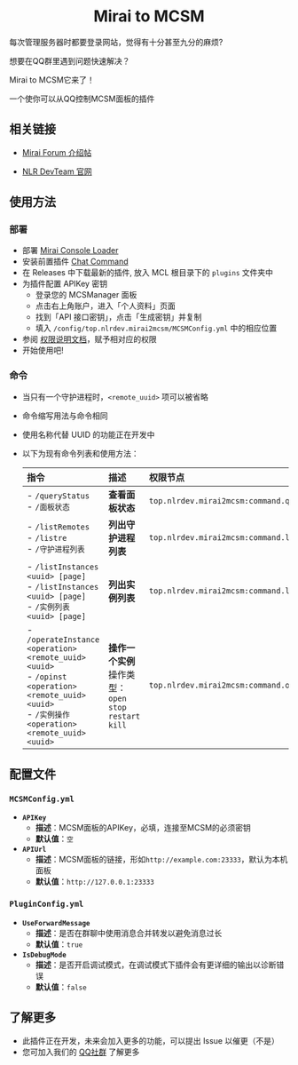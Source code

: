 <center><h1>Mirai to MCSM</h1></center>

每次管理服务器时都要登录网站，觉得有十分甚至九分的麻烦?

想要在QQ群里遇到问题快速解决？

Mirai to MCSM它来了！

一个使你可以从QQ控制MCSM面板的插件


## 相关链接

- [Mirai Forum 介绍帖](https://mirai.mamoe.net/topic/2400)

- [NLR DevTeam 官网](https://www.nlrdev.top)


## 使用方法

### 部署

- 部署 [Mirai Console Loader](https://github.com/iTXTech/mirai-console-loader)
- 安装前置插件 [Chat Command](https://github.com/project-mirai/chat-command)
- 在 Releases 中下载最新的插件, 放入 MCL 根目录下的 `plugins` 文件夹中
- 为插件配置 APIKey 密钥
  - 登录您的 MCSManager 面板
  - 点击右上角账户，进入「个人资料」页面
  - 找到「API 接口密钥」，点击「生成密钥」并复制
  - 填入 `/config/top.nlrdev.mirai2mcsm/MCSMConfig.yml` 中的相应位置
- 参阅 [权限说明文档](https://docs.mirai.mamoe.net/console/Permissions.html)，赋予相对应的权限
- 开始使用吧!

### 命令
- 当只有一个守护进程时，`<remote_uuid>` 项可以被省略
- 命令缩写用法与命令相同
- 使用名称代替 UUID 的功能正在开发中
- 以下为现有命令列表和使用方法：
  
  |指令|描述|权限节点|
  |:--|:--|:--|
  |- `/queryStatus`<br/>- `/面板状态`|**查看面板状态**|`top.nlrdev.mirai2mcsm:command.querystatus`|
  |- `/listRemotes`<br/>- `/listre`<br/>- `/守护进程列表`|**列出守护进程列表**|`top.nlrdev.mirai2mcsm:command.listremotes`|
  |- `/listInstances <uuid> [page]`<br/>- `/listInstances <uuid> [page]`<br/>- `/实例列表 <uuid> [page]`|**列出实例列表**|`top.nlrdev.mirai2mcsm:command.listinstances`|
  |- `/operateInstance <operation> <remote_uuid> <uuid>`<br/>- `/opinst <operation> <remote_uuid> <uuid>`<br/>- `/实例操作 <operation> <remote_uuid> <uuid>`|**操作一个实例**<br/>操作类型：`open` `stop` `restart`  `kill`|`top.nlrdev.mirai2mcsm:command.operateinstance`|


## 配置文件

### `MCSMConfig.yml`

- **`APIKey`**
  - **描述**：MCSM面板的APIKey，必填，连接至MCSM的必须密钥
  - **默认值**：`空`
- **`APIUrl`**
  - **描述**：MCSM面板的链接，形如`http://example.com:23333`，默认为本机面板
  - **默认值**：`http://127.0.0.1:23333`

### `PluginConfig.yml`

- **`UseForwardMessage`**
  - **描述**：是否在群聊中使用消息合并转发以避免消息过长
  - **默认值**：`true`
- **`IsDebugMode`**
  - **描述**：是否开启调试模式，在调试模式下插件会有更详细的输出以诊断错误
  - **默认值**：`false`


## 了解更多

- 此插件正在开发，未来会加入更多的功能，可以提出 Issue 以催更（不是）
- 您可加入我们的 [QQ社群](https://join.nlrdev.top/) 了解更多

